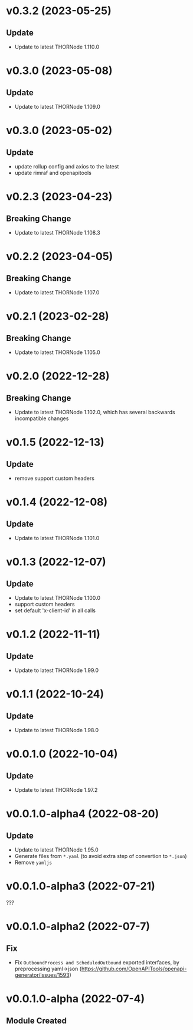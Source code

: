 # v0.3.2 (2023-05-25)

## Update

- Update to latest THORNode 1.110.0

# v0.3.0 (2023-05-08)

## Update

- Update to latest THORNode 1.109.0

# v0.3.0 (2023-05-02)

## Update

- update rollup config and axios to the latest
- update rimraf and openapitools

# v0.2.3 (2023-04-23)

## Breaking Change

- Update to latest THORNode 1.108.3

# v0.2.2 (2023-04-05)

## Breaking Change

- Update to latest THORNode 1.107.0

# v0.2.1 (2023-02-28)

## Breaking Change

- Update to latest THORNode 1.105.0

# v0.2.0 (2022-12-28)

## Breaking Change

- Update to latest THORNode 1.102.0, which has several backwards incompatible changes

# v0.1.5 (2022-12-13)

## Update

- remove support custom headers

# v0.1.4 (2022-12-08)

## Update

- Update to latest THORNode 1.101.0

# v0.1.3 (2022-12-07)

## Update

- Update to latest THORNode 1.100.0
- support custom headers
- set default 'x-client-id' in all calls

# v0.1.2 (2022-11-11)

## Update

- Update to latest THORNode 1.99.0

# v0.1.1 (2022-10-24)

## Update

- Update to latest THORNode 1.98.0

# v0.0.1.0 (2022-10-04)

## Update

- Update to latest THORNode 1.97.2

# v0.0.1.0-alpha4 (2022-08-20)

## Update

- Update to latest THORNode 1.95.0
- Generate files from `*.yaml` (to avoid extra step of convertion to `*.json`)
- Remove `yamljs`

# v0.0.1.0-alpha3 (2022-07-21)

???

# v0.0.1.0-alpha2 (2022-07-7)

## Fix

- Fix `OutboundProcess and ScheduledOutbound` exported interfaces, by preprocessing yaml->json (https://github.com/OpenAPITools/openapi-generator/issues/1593)

# v0.0.1.0-alpha (2022-07-4)

## Module Created

